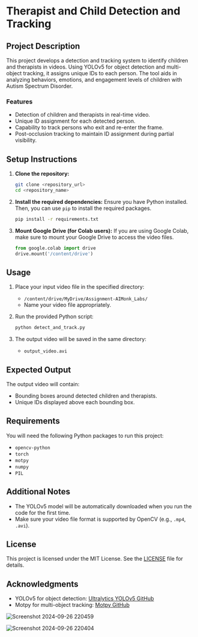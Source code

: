 
# Therapist and Child Detection and Tracking

## Project Description

This project develops a detection and tracking system to identify children and therapists in videos. Using YOLOv5 for object detection and multi-object tracking, it assigns unique IDs to each person. The tool aids in analyzing behaviors, emotions, and engagement levels of children with Autism Spectrum Disorder.

### Features
- Detection of children and therapists in real-time video.
- Unique ID assignment for each detected person.
- Capability to track persons who exit and re-enter the frame.
- Post-occlusion tracking to maintain ID assignment during partial visibility.

## Setup Instructions

1. **Clone the repository:**
   ```bash
   git clone <repository_url>
   cd <repository_name>
   ```

2. **Install the required dependencies:**
   Ensure you have Python installed. Then, you can use `pip` to install the required packages.
   ```bash
   pip install -r requirements.txt
   ```

3. **Mount Google Drive (for Colab users):**
   If you are using Google Colab, make sure to mount your Google Drive to access the video files.
   ```python
   from google.colab import drive
   drive.mount('/content/drive')
   ```

## Usage

1. Place your input video file in the specified directory:
   - `/content/drive/MyDrive/Assignment-AIMonk_Labs/`
   - Name your video file appropriately.

2. Run the provided Python script:
   ```bash
   python detect_and_track.py
   ```

3. The output video will be saved in the same directory:
   - `output_video.avi`

## Expected Output

The output video will contain:
- Bounding boxes around detected children and therapists.
- Unique IDs displayed above each bounding box.

## Requirements

You will need the following Python packages to run this project:
- `opencv-python`
- `torch`
- `motpy`
- `numpy`
- `PIL`



## Additional Notes

- The YOLOv5 model will be automatically downloaded when you run the code for the first time.
- Make sure your video file format is supported by OpenCV (e.g., `.mp4`, `.avi`).

## License

This project is licensed under the MIT License. See the [LICENSE](LICENSE) file for details.

## Acknowledgments

- YOLOv5 for object detection: [Ultralytics YOLOv5 GitHub](https://github.com/ultralytics/yolov5)
- Motpy for multi-object tracking: [Motpy GitHub](https://github.com/Abdu001/motpy)


![Screenshot 2024-09-26 220459](https://github.com/user-attachments/assets/2ba7bb79-a7b6-4afa-aa8c-e630ee8964f1)


![Screenshot 2024-09-26 220404](https://github.com/user-attachments/assets/c379fdb3-de53-4081-b4a1-5ba6565f00fa)
